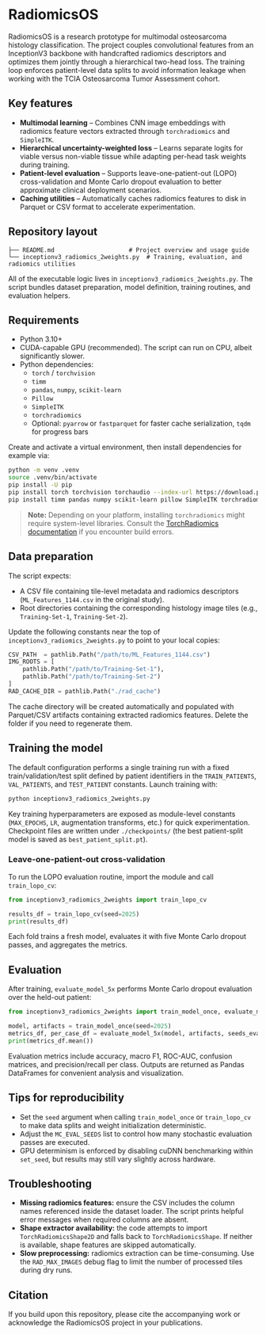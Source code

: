 # RadiomicsOS

RadiomicsOS is a research prototype for multimodal osteosarcoma histology classification. The project couples convolutional features from an InceptionV3 backbone with handcrafted radiomics descriptors and optimizes them jointly through a hierarchical two-head loss. The training loop enforces patient-level data splits to avoid information leakage when working with the TCIA Osteosarcoma Tumor Assessment cohort.

## Key features

- **Multimodal learning** – Combines CNN image embeddings with radiomics feature vectors extracted through `torchradiomics` and `SimpleITK`.
- **Hierarchical uncertainty-weighted loss** – Learns separate logits for viable versus non-viable tissue while adapting per-head task weights during training.
- **Patient-level evaluation** – Supports leave-one-patient-out (LOPO) cross-validation and Monte Carlo dropout evaluation to better approximate clinical deployment scenarios.
- **Caching utilities** – Automatically caches radiomics features to disk in Parquet or CSV format to accelerate experimentation.

## Repository layout

```
├── README.md                     # Project overview and usage guide
└── inceptionv3_radiomics_2weights.py  # Training, evaluation, and radiomics utilities
```

All of the executable logic lives in `inceptionv3_radiomics_2weights.py`. The script bundles dataset preparation, model definition, training routines, and evaluation helpers.

## Requirements

- Python 3.10+
- CUDA-capable GPU (recommended). The script can run on CPU, albeit significantly slower.
- Python dependencies:
  - `torch` / `torchvision`
  - `timm`
  - `pandas`, `numpy`, `scikit-learn`
  - `Pillow`
  - `SimpleITK`
  - `torchradiomics`
  - Optional: `pyarrow` or `fastparquet` for faster cache serialization, `tqdm` for progress bars

Create and activate a virtual environment, then install dependencies for example via:

```bash
python -m venv .venv
source .venv/bin/activate
pip install -U pip
pip install torch torchvision torchaudio --index-url https://download.pytorch.org/whl/cu121  # adjust for your CUDA
pip install timm pandas numpy scikit-learn pillow SimpleITK torchradiomics pyarrow tqdm
```

> **Note:** Depending on your platform, installing `torchradiomics` might require system-level libraries. Consult the [TorchRadiomics documentation](https://github.com/radiomics-developers/torchradiomics) if you encounter build errors.

## Data preparation

The script expects:

- A CSV file containing tile-level metadata and radiomics descriptors (`ML_Features_1144.csv` in the original study).
- Root directories containing the corresponding histology image tiles (e.g., `Training-Set-1`, `Training-Set-2`).

Update the following constants near the top of `inceptionv3_radiomics_2weights.py` to point to your local copies:

```python
CSV_PATH  = pathlib.Path("/path/to/ML_Features_1144.csv")
IMG_ROOTS = [
    pathlib.Path("/path/to/Training-Set-1"),
    pathlib.Path("/path/to/Training-Set-2")
]
RAD_CACHE_DIR = pathlib.Path("./rad_cache")
```

The cache directory will be created automatically and populated with Parquet/CSV artifacts containing extracted radiomics features. Delete the folder if you need to regenerate them.

## Training the model

The default configuration performs a single training run with a fixed train/validation/test split defined by patient identifiers in the `TRAIN_PATIENTS`, `VAL_PATIENTS`, and `TEST_PATIENT` constants. Launch training with:

```bash
python inceptionv3_radiomics_2weights.py
```

Key training hyperparameters are exposed as module-level constants (`MAX_EPOCHS`, `LR`, augmentation transforms, etc.) for quick experimentation. Checkpoint files are written under `./checkpoints/` (the best patient-split model is saved as `best_patient_split.pt`).

### Leave-one-patient-out cross-validation

To run the LOPO evaluation routine, import the module and call `train_lopo_cv`:

```python
from inceptionv3_radiomics_2weights import train_lopo_cv

results_df = train_lopo_cv(seed=2025)
print(results_df)
```

Each fold trains a fresh model, evaluates it with five Monte Carlo dropout passes, and aggregates the metrics.

## Evaluation

After training, `evaluate_model_5x` performs Monte Carlo dropout evaluation over the held-out patient:

```python
from inceptionv3_radiomics_2weights import train_model_once, evaluate_model_5x, MC_EVAL_SEEDS

model, artifacts = train_model_once(seed=2025)
metrics_df, per_case_df = evaluate_model_5x(model, artifacts, seeds_eval=MC_EVAL_SEEDS)
print(metrics_df.mean())
```

Evaluation metrics include accuracy, macro F1, ROC-AUC, confusion matrices, and precision/recall per class. Outputs are returned as Pandas DataFrames for convenient analysis and visualization.

## Tips for reproducibility

- Set the `seed` argument when calling `train_model_once` or `train_lopo_cv` to make data splits and weight initialization deterministic.
- Adjust the `MC_EVAL_SEEDS` list to control how many stochastic evaluation passes are executed.
- GPU determinism is enforced by disabling cuDNN benchmarking within `set_seed`, but results may still vary slightly across hardware.

## Troubleshooting

- **Missing radiomics features:** ensure the CSV includes the column names referenced inside the dataset loader. The script prints helpful error messages when required columns are absent.
- **Shape extractor availability:** the code attempts to import `TorchRadiomicsShape2D` and falls back to `TorchRadiomicsShape`. If neither is available, shape features are skipped automatically.
- **Slow preprocessing:** radiomics extraction can be time-consuming. Use the `RAD_MAX_IMAGES` debug flag to limit the number of processed tiles during dry runs.

## Citation

If you build upon this repository, please cite the accompanying work or acknowledge the RadiomicsOS project in your publications.
